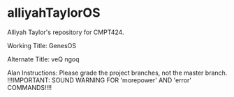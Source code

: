 # alliyahTaylorOS
Alliyah Taylor's repository for CMPT424. 

Working Title: GenesOS

Alternate Title: veQ ngoq

Alan Instructions: Please grade the project branches, not the master branch.
!!!IMPORTANT: SOUND WARNING FOR 'morepower' AND 'error' COMMANDS!!!!

